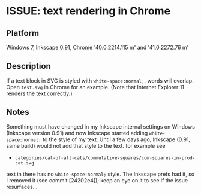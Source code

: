 ISSUE: text rendering in Chrome
======

Platform
--------
Windows 7, Inkscape 0.91, Chrome '40.0.2214.115 m' and '41.0.2272.76 m'


Description
-----------
If a text block in SVG is styled with `white-space:normal;`, words will overlap.
Open `test.svg` in Chrome for an example.
(Note that Internet Explorer 11 renders the text correctly.)

Notes
-----
Something must have changed in my Inkscape internal settings on Windows (Inkscape version 0.91)
and now Inkscape started adding `white-space:normal;` to the style of my text.
Until a few days ago, Inkscape (0.91, same build) would not add that style to the text.
for example see 

 * `categories/cat-of-all-cats/commutative-squares/com-squares-in-prod-cat.svg`

text in there has no `white-space:normal;` style. The Inkscape prefs had it, so I removed it
(see commit [24202e4]); keep an eye on it to see if the issue resurfaces...
